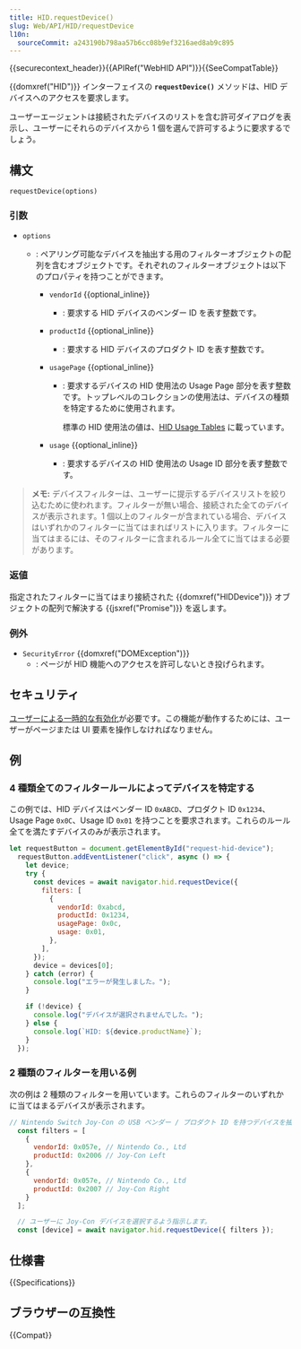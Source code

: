 ```yaml
---
title: HID.requestDevice()
slug: Web/API/HID/requestDevice
l10n:
  sourceCommit: a243190b798aa57b6cc08b9ef3216aed8ab9c895
---
```


{{securecontext_header}}{{APIRef("WebHID API")}}{{SeeCompatTable}}

{{domxref("HID")}} インターフェイスの **`requestDevice()`** メソッドは、HID デバイスへのアクセスを要求します。

ユーザーエージェントは接続されたデバイスのリストを含む許可ダイアログを表示し、ユーザーにそれらのデバイスから 1 個を選んで許可するように要求するでしょう。

## 構文

```js-nolint
requestDevice(options)
```

### 引数

- `options`

  - : ペアリング可能なデバイスを抽出する用のフィルターオブジェクトの配列を含むオブジェクトです。それぞれのフィルターオブジェクトは以下のプロパティを持つことができます。

    - `vendorId` {{optional_inline}}
      - : 要求する HID デバイスのベンダー ID を表す整数です。
    - `productId` {{optional_inline}}
      - : 要求する HID デバイスのプロダクト ID を表す整数です。
    - `usagePage` {{optional_inline}}

      - : 要求するデバイスの HID 使用法の Usage Page 部分を表す整数です。トップレベルのコレクションの使用法は、デバイスの種類を特定するために使用されます。

        標準の HID 使用法の値は、[HID Usage Tables](https://usb.org/document-library/hid-usage-tables-13) に載っています。

    - `usage` {{optional_inline}}
      - : 要求するデバイスの HID 使用法の Usage ID 部分を表す整数です。

> **メモ:** デバイスフィルターは、ユーザーに提示するデバイスリストを絞り込むために使われます。フィルターが無い場合、接続された全てのデバイスが表示されます。1 個以上のフィルターが含まれている場合、デバイスはいずれかのフィルターに当てはまればリストに入ります。フィルターに当てはまるには、そのフィルターに含まれるルール全てに当てはまる必要があります。

### 返値

指定されたフィルターに当てはまり接続された {{domxref("HIDDevice")}} オブジェクトの配列で解決する {{jsxref("Promise")}} を返します。

### 例外

- `SecurityError` {{domxref("DOMException")}}
  - : ページが HID 機能へのアクセスを許可しないとき投げられます。

## セキュリティ

[ユーザーによる一時的な有効化](/ja/docs/Web/Security/User_activation)が必要です。この機能が動作するためには、ユーザーがページまたは UI 要素を操作しなければなりません。

## 例

### 4 種類全てのフィルタールールによってデバイスを特定する

この例では、HID デバイスはベンダー ID `0xABCD`、プロダクト ID `0x1234`、Usage Page `0x0C`、Usage ID `0x01` を持つことを要求されます。これらのルール全てを満たすデバイスのみが表示されます。

```js
let requestButton = document.getElementById("request-hid-device");
  requestButton.addEventListener("click", async () => {
    let device;
    try {
      const devices = await navigator.hid.requestDevice({
        filters: [
          {
            vendorId: 0xabcd,
            productId: 0x1234,
            usagePage: 0x0c,
            usage: 0x01,
          },
        ],
      });
      device = devices[0];
    } catch (error) {
      console.log("エラーが発生しました。");
    }

    if (!device) {
      console.log("デバイスが選択されませんでした。");
    } else {
      console.log(`HID: ${device.productName}`);
    }
  });
```

### 2 種類のフィルターを用いる例

次の例は 2 種類のフィルターを用いています。これらのフィルターのいずれかに当てはまるデバイスが表示されます。

```js
// Nintendo Switch Joy-Con の USB ベンダー / プロダクト ID を持つデバイスを抽出します。
  const filters = [
    {
      vendorId: 0x057e, // Nintendo Co., Ltd
      productId: 0x2006 // Joy-Con Left
    },
    {
      vendorId: 0x057e, // Nintendo Co., Ltd
      productId: 0x2007 // Joy-Con Right
    }
  ];

  // ユーザーに Joy-Con デバイスを選択するよう指示します。
  const [device] = await navigator.hid.requestDevice({ filters });
```

## 仕様書

{{Specifications}}

## ブラウザーの互換性

{{Compat}}
